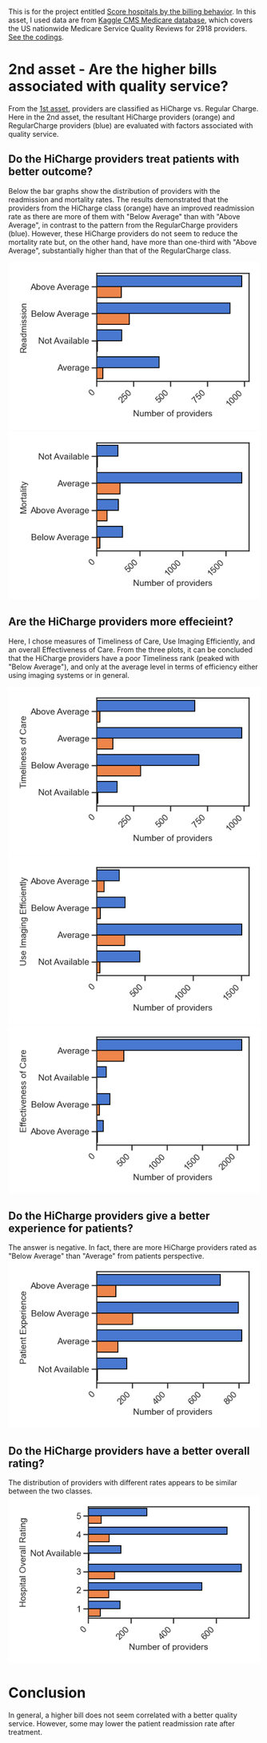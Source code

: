 This is for the project entitled [Score hospitals by the billing behavior](https://github.com/HannahhoHe/Medicare---Insight-into-the-Bills/blob/master/README_Intro.md). In this asset, I used data are from [Kaggle CMS Medicare database](https://www.kaggle.com/cms/cms-medicare), which covers the US nationwide Medicare Service Quality Reviews for 2918 providers.
[See the codings](https://github.com/HannahhoHe/Medicare---Insight-into-the-Bills/blob/master/CROLChallenges_Section1.ipynb).

# 2nd asset - Are the higher bills associated with quality service? 
From the [1st asset](https://github.com/HannahhoHe/Medicare---Insight-into-the-Bills/blob/master/README.md), providers are classified as HiCharge vs. Regular Charge.
Here in the 2nd asset, the resultant HiCharge providers (orange) and RegularCharge providers (blue) are evaluated with factors associated with quality service.

## Do the HiCharge providers treat patients with better outcome?
Below the bar graphs show the distribution of providers with the readmission and mortality rates. The results demonstrated that the providers from the HiCharge class (orange) have an improved readmission rate as there are more of them with "Below Average" than with "Above Average", in contrast to the pattern from the RegularCharge providers (blue). However, these HiCharge providers do not seem to reduce the mortality rate but, on the other hand, have more than one-third with "Above Average", substantially higher than that of the RegularCharge class.          

![Figure2a](Readmission.png)
![Figure2b](mortality.png)


## Are the HiCharge providers more effecieint?
Here, I chose measures of Timeliness of Care, Use Imaging Efficiently, and an overall Effectiveness of Care. From the three plots, it can be concluded that the HiCharge providers have a poor Timeliness rank (peaked with "Below Average"), and only at the average level in terms of efficiency either using imaging systems or in general.      


![Figure2d](Timeliness.png)
![Figure2e](EfficientUseimaging.png)
![Figure2c](EffectivenessofCare.png)

## Do the HiCharge providers give a better experience for patients?
The answer is negative. In fact, there are more HiCharge providers rated as "Below Average" than "Average" from patients perspective. 
![Figure2g](PatientExperience.png)


## Do the HiCharge providers have a better overall rating?
The distribution of providers with different rates appears to be similar between the two classes. 
![Figure2f](hospital_overall_rating.png)

# Conclusion
In general, a higher bill does not seem correlated with a better quality service. However, some may lower the patient readmission rate after treatment.  

